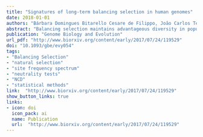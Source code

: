 ```yaml
---
title: "Signatures of long-term balancing selection in human genomes"
date: 2018-01-01
authors: "Bárbara Domingues Bitarello Cesare de Filippo, João Carlos Teixeira, Philip Kleinert, Joshua M Schmidt, Diogo Meyer, Aida M Andrés"
abstract: "Balancing selection maintains advantageous diversity in populations through various mechanisms. While extensively explored from a theoretical perspective, an empirical understanding of its prevalence and targets lags behind our knowledge of positive selection. Here we describe the Non-Central Deviation (NCD), a simple yet powerful statistic to detect long-term balancing selection (LTBS) which quantifies how close frequencies are to expectations under LTBS, and provides the basis for a neutrality test. NCD can be applied to single loci or genomic data, to populations with or without known demographic history, and can be implemented considering only polymorphisms (NCD1) or also considering fixed differences (NCD2). Both statistics have very high power to detect LTBS in humans under different frequencies of the balanced allele(s), with NCD2 having the highest power. Applied to genome-wide data from African and European human populations NCD2 shows that, albeit not prevalent, LTBS affects a sizable portion of the genome: about 0.6% of analyzed genomic windows and 0.8% of analyzed positions. These windows overlap about 8% of the protein-coding genes, which interestingly have larger number of transcripts than expected by chance. Significant windows contain 1.6% of the SNPs in the genome, which disproportionally overlap sites within exons and that alter protein sequence, but not putatively regulatory sites. Our catalog of candidates includes known targets of LTBS, but a majority of them are novel. As expected, immune-related genes are among those with the strongest signatures, although most candidates are involved in other biological functions, suggesting that LTBS potentially influences diverse human phenotypes."
publication: "Genome Biology and Evolution"
url_pdf: "http://www.biorxiv.org/content/early/2017/07/24/119529"
doi: "10.1093/gbe/evy054"
tags: 
- "Balancing Selection" 
- "natural selection"
- "site frequency spectrum"
- "neutrality tests"
- "NCD"
- "statistical methods" 
link:  "http://www.biorxiv.org/content/early/2017/07/24/119529"
show_button_links: true
links: 
- icon: doi
  icon_pack: ai
  name: Publication
  url:  "http://www.biorxiv.org/content/early/2017/07/24/119529"
---
```


